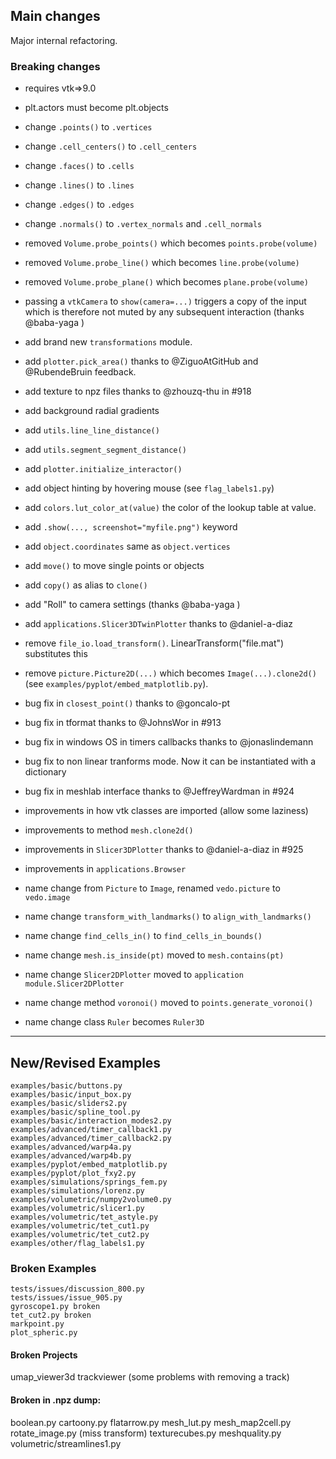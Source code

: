 ## Main changes
Major internal refactoring.

### Breaking changes
- requires vtk=>9.0
- plt.actors must become plt.objects
- change `.points()` to `.vertices`
- change `.cell_centers()` to `.cell_centers`
- change `.faces()` to `.cells`
- change `.lines()` to `.lines`
- change `.edges()` to `.edges`
- change `.normals()` to `.vertex_normals` and `.cell_normals`
- removed `Volume.probe_points()` which becomes `points.probe(volume)`
- removed `Volume.probe_line()` which becomes `line.probe(volume)`
- removed `Volume.probe_plane()` which becomes `plane.probe(volume)`
- passing a `vtkCamera` to `show(camera=...)` triggers a copy of the input which is 
    therefore not muted by any subsequent interaction (thanks @baba-yaga )

- add brand new `transformations` module.
- add `plotter.pick_area()` thanks to @ZiguoAtGitHub and @RubendeBruin feedback.
- add texture to npz files thanks to @zhouzq-thu in #918
- add background radial gradients
- add `utils.line_line_distance()`
- add `utils.segment_segment_distance()`
- add `plotter.initialize_interactor()`
- add object hinting by hovering mouse (see `flag_labels1.py`)
- add `colors.lut_color_at(value)` the color of the lookup table at value.
- add `.show(..., screenshot="myfile.png")` keyword
- add `object.coordinates` same as `object.vertices`
- add `move()` to move single points or objects
- add `copy()` as alias to `clone()`
- add "Roll" to camera settings (thanks @baba-yaga )
- add `applications.Slicer3DTwinPlotter` thanks to @daniel-a-diaz

- remove `file_io.load_transform()`. LinearTransform("file.mat") substitutes this
- remove `picture.Picture2D(...)` which becomes `Image(...).clone2d()` (see `examples/pyplot/embed_matplotlib.py`).

- bug fix in `closest_point()` thanks to @goncalo-pt
- bug fix in tformat thanks to @JohnsWor in #913
- bug fix in windows OS in timers callbacks thanks to @jonaslindemann
- bug fix to non linear tranforms mode. Now it can be instantiated with a dictionary
- bug fix in meshlab interface thanks to @JeffreyWardman in #924

- improvements in how vtk classes are imported (allow some laziness)
- improvements to method `mesh.clone2d()`
- improvements in `Slicer3DPlotter` thanks to @daniel-a-diaz in #925
- improvements in `applications.Browser`

- name change from `Picture` to `Image`, renamed `vedo.picture` to `vedo.image`
- name change `transform_with_landmarks()` to `align_with_landmarks()`
- name change `find_cells_in()` to `find_cells_in_bounds()`
- name change `mesh.is_inside(pt)` moved to `mesh.contains(pt)`
- name change `Slicer2DPlotter` moved to `application module.Slicer2DPlotter`
- name change method `voronoi()` moved to `points.generate_voronoi()`
- name change class `Ruler` becomes `Ruler3D`

-------------------------
## New/Revised Examples
```
examples/basic/buttons.py
examples/basic/input_box.py
examples/basic/sliders2.py
examples/basic/spline_tool.py
examples/basic/interaction_modes2.py
examples/advanced/timer_callback1.py
examples/advanced/timer_callback2.py
examples/advanced/warp4a.py
examples/advanced/warp4b.py
examples/pyplot/embed_matplotlib.py
examples/pyplot/plot_fxy2.py
examples/simulations/springs_fem.py
examples/simulations/lorenz.py
examples/volumetric/numpy2volume0.py
examples/volumetric/slicer1.py
examples/volumetric/tet_astyle.py
examples/volumetric/tet_cut1.py
examples/volumetric/tet_cut2.py
examples/other/flag_labels1.py
```


### Broken Examples
```
tests/issues/discussion_800.py
tests/issues/issue_905.py
gyroscope1.py broken
tet_cut2.py broken
markpoint.py
plot_spheric.py
```

#### Broken Projects
umap_viewer3d
trackviewer (some problems with removing a track)

#### Broken in .npz dump:
boolean.py
cartoony.py
flatarrow.py
mesh_lut.py
mesh_map2cell.py
rotate_image.py (miss transform)
texturecubes.py
meshquality.py
volumetric/streamlines1.py


